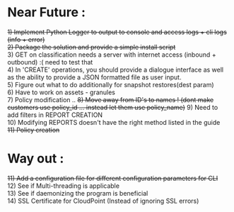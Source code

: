 Near Future :
==================
~~1) Implement Python Logger to output to console and access logs + cli logs (info + error)~~  
~~2) Package the solution and provide a simple install script~~  
3) GET on classification needs a server with internet access (inbound + outbound) :( need to test that  
4) In 'CREATE' operations, you should provide a dialogue interface as well as the ability to provide a JSON
    formatted file as user input.  
5) Figure out what to do additionally for snapshot restores(dest param)  
6) Have to work on assets - granules  
7) Policy modification ..
~~8) Move away from ID's to names ! (dont make customers use policy_id ... instead let them use policy_name)~~
9) Need to add filters in REPORT CREATION  
10) Modifying REPORTS doesn't have the right method listed in the guide  
~~11) Policy creation~~

Way out :
==================
~~11) Add a configuration file for different configuration parameters for CLI~~  
12) See if Multi-threading is applicable  
13) See if daemonizing the program is beneficial   
14) SSL Certificate for CloudPoint (Instead of ignoring SSL errors)  
